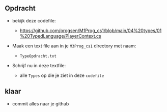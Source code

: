 
## Opdracht

- bekijk deze codefile:
    - https://github.com/progsen/M1Prog_cs1/blob/main/04%20types/01%20TypedLanguage/PlayerContext.cs

- Maak een text file aan in je `M3Prog_cs1` directory met naam:
    - `TypeOpdracht.txt` 
- Schrijf nu in deze textfile:
    - alle `Types` op die je ziet in deze `codefile`


## klaar
- commit alles naar je github

